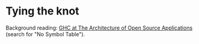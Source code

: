 # Tying the knot


Background reading: [ GHC at The Architecture of Open Source Applications](http://www.aosabook.org/en/ghc.html) (search for "No Symbol Table").
